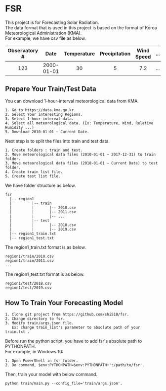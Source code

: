 # FSR  
This project is for Forecasting Solar Radiation.  
The data format that is used in this project is based on the format of Korea Meteorological Administration (KMA).  
For example, we have csv file as below.  

| Observatory #|   Date   | Temperature | Precipitation | Wind Speed | ... |
|:------------:|:--------:|:-----------:|:-------------:|:----------:|:---:|
|     123      |2000-01-01|      30     |       5       |     7.2    | ... |

## Prepare Your Train/Test Data
You can download 1-hour-interval meteorological data from KMA.  
```
1. Go to https://data.kma.go.kr.  
2. Select Your interesting Regions.  
3. Select 1-hour-interval-data.  
4. Select all meteorological data. (Ex: Temperature, Wind, Relative Humidity ...)  
5. Download 2010-01-01 ~ Current Date.  
```
Next step is to split the files into train and test data.  
```
1. Create folders : train and test.  
2. Move meteorological data files (2010-01-01 ~ 2017-12-31) to train folder.  
3. Move meteorological data files (2018-01-01 ~ Current Date) to test folder.  
4. Create train list file.  
5. Create test list file.  
```
We have folder structure as below.  
```
fsr  
  |-- region1  
  |         |-- train  
  |         |       |-- 2010.csv  
  |         |       |-- 2011.csv  
  |         |       |-- ...  
  |         |-- test  
  |         |       |-- 2018.csv  
  |         |       |-- 2019.csv  
  |-- region1_train.txt  
  |-- region1_test.txt  
```
The region1_train.txt format is as below.  
```
region1/train/2010.csv  
region1/train/2011.csv  
...
```
The region1_test.txt format is as below.  
```
region1/test/2018.csv  
region1/test/2019.csv  
```

## How To Train Your Forecasting Model  
```
1. Clone git project from https://github.com/shi510/fsr.  
2. Change directory to fsr.  
3. Modify train/args.json file.  
   Ex: change train_list's parameter to absolute path of your train.txt .  
```
Before run the python script, you have to add fsr's absolute path to PYTHONPATH.  
For example, in Windows 10:  
```
1. Open PowerShell in fsr folder.  
2. Do command, $env:PYTHONPATH=$env:PYTHONPATH+':/path/to/fsr'.  
```
Then, train your model with below command.  
```
python train/main.py --config_file='train/args.json'.  
```